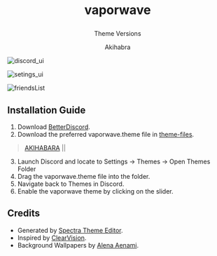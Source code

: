 # <p align = 'center'> vaporwave </p>

<!--- THEME VERSIONS --->
<!--- Version 1: AKIHABARA --->

<p align = 'center'> Theme Versions </p>
<p align = 'center'> Akihabra </p>

![discord_ui](https://github.com/qilin2/vaporwave/blob/main/preview/akihabara/akihabara_discord_ui-.png)

![setings_ui](https://github.com/qilin2/vaporwave/blob/main/preview/akihabara/akihabara_friendlist_ui.png)

![friendsList](https://github.com/qilin2/vaporwave/blob/main/preview/akihabara/akihabara_settings_ui.png)

## Installation Guide
1. Download [BetterDiscord](https://betterdiscord.app/).
2. Download the preferred vaporwave.theme file in [theme-files](https://github.com/qilin2/vaporwave/tree/main/theme-files).
> [AKIHABARA](https://github.com/qilin2/vaporwave/blob/main/theme-files/vaporwave_akihabara.theme.css) || 
3. Launch Discord and locate to Settings -> Themes -> Open Themes Folder
4. Drag the vaporwave.theme file into the folder.
5. Navigate back to Themes in Discord.
6. Enable the vaporwave theme by clicking on the slider.

## Credits
* Generated by [Spectra Theme Editor](https://github.com/codedotspectra/themes).
* Inspired by [ClearVision](https://github.com/ClearVision/ClearVision-v6).
* Background Wallpapers by [Alena Aenami](https://www.artstation.com/aenamiart).
